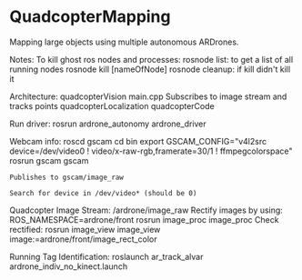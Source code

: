 QuadcopterMapping
=================

Mapping large objects using multiple autonomous ARDrones.

Notes:
	To kill ghost ros nodes and processes: 
		rosnode list: to get a list of all running nodes
		rosnode kill [nameOfNode]
		rosnode cleanup: if kill didn't kill it

Architecture:
	quadcopterVision
		main.cpp
			Subscribes to image stream and tracks points
	quadcopterLocalization
	quadcopterCode


Run driver:
	rosrun ardrone_autonomy ardrone_driver


Webcam info:
	roscd gscam
	cd bin
	export GSCAM_CONFIG="v4l2src device=/dev/video0 ! video/x-raw-rgb,framerate=30/1 ! ffmpegcolorspace"
	rosrun gscam gscam

	Publishes to gscam/image_raw

	Search for device in /dev/video* (should be 0)

Quadcopter Image Stream:
	/ardrone/image_raw
	Rectify images by using:
		ROS_NAMESPACE=ardrone/front rosrun image_proc image_proc
	Check rectified:
		rosrun image_view image_view image:=ardrone/front/image_rect_color

Running Tag Identification:
	roslaunch ar_track_alvar ardrone_indiv_no_kinect.launch 